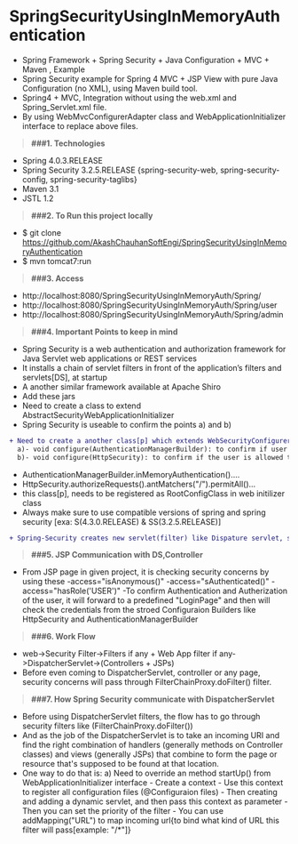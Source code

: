 # SpringSecurityUsingInMemoryAuthentication

* Spring Framework + Spring Security + Java Configuration + MVC + Maven , Example
* Spring Security example for Spring 4 MVC + JSP View with pure Java Configuration (no XML), using Maven build tool.
* Spring4 + MVC, Integration without using the web.xml and Spring_Servlet.xml file. 
* By using WebMvcConfigurerAdapter class and WebApplicationInitializer interface to replace above files.

> **###1. Technologies**
* Spring 4.0.3.RELEASE
* Spring Security 3.2.5.RELEASE {spring-security-web, spring-security-config, spring-security-taglibs}
* Maven 3.1
* JSTL 1.2

> **###2. To Run this project locally**
* $ git clone https://github.com/AkashChauhanSoftEngi/SpringSecurityUsingInMemoryAuthentication
* $ mvn tomcat7:run

> **###3.  Access** 
* http://localhost:8080/SpringSecurityUsingInMemoryAuth/Spring/
* http://localhost:8080/SpringSecurityUsingInMemoryAuth/Spring/user
* http://localhost:8080/SpringSecurityUsingInMemoryAuth/Spring/admin

> **###4.  Important Points to keep in mind**
* Spring Security is a web authentication and authorization framework for Java Servlet web applications or REST services
* It installs a chain of servlet filters in front of the application’s filters and servlets[DS], at startup
* A another similar framework available at Apache Shiro
* Add these jars 	
* Need to create a class to extend AbstractSecurityWebApplicationInitializer
* Spring Security is useable to confirm the points a) and b) 
```diff
+ Need to create a another class[p] which extends WebSecurityConfigurerAdapter and override its two overloaded methods
  a)- void configure(AuthenticationManagerBuilder): to confirm if user belongs to the database
  b)- void configure(HttpSecurity): to confirm if the user is allowed to access the resources/end points
```
* AuthenticationManagerBuilder.inMemoryAuthentication()....
* HttpSecurity.authorizeRequests().antMatchers("/").permitAll()...
* this class[p], needs to be registered as RootConfigClass in web initilizer class
* Always make sure to use compatible versions of spring and spring security [exa: S(4.3.0.RELEASE) & SS(3.2.5.RELEASE)]
```diff
+ Spring-Security creates new servlet(filter) like Dispature servlet, such filters will be created before Dispature servlet though, which confirm first points a) and b) and if all okay then, let the flow move to Dispature servlet.
```
> **###5. JSP Communication with DS,Controller**
* From JSP page in given project, it is checking security concerns by using these 
  -access="isAnonymous()"
  -access="sAuthenticated()"
  -access="hasRole('USER')"
  -To confirm Authentication and Autherization of the user, it will forward to a predefined "LoginPage" and then will check the credentials from the stroed Configuraion Builders like HttpSecurity and AuthenticationManagerBuilder

> **###6. Work Flow**
* web->Security Filter->Filters if any + Web App filter if any->DispatcherServlet->(Controllers + JSPs)
* Before even coming to DispatcherServlet, controller or any page, security concerns will pass through FilterChainProxy.doFilter() filter.
	
> **###7. How Spring Security communicate with DispatcherServlet**
* Before using DispatcherServlet filters, the flow has to go through security filters like (FilterChainProxy.doFilter())
* And as the job of the DispatcherServlet is to take an incoming URI and find the right combination of handlers (generally methods on Controller classes) and views (generally JSPs) that combine to form the page or resource that's supposed to be found at that location.
* One way to do that is: 
	a) Need to override an method startUp() from WebApplicationInitializer interface
		- Create a context
		- Use this context to register all configuration files (@Configuraion files)
		- Then creating and adding a dynamic servlet, and then pass this context as parameter
		- Then you can set the priority of the filter
		- You can use addMapping("URL") to map incoming url{to bind what kind of URL this filter will pass[example: "/*"]}
